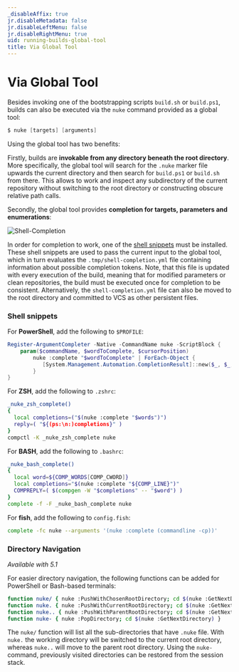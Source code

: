 ```yaml
---
_disableAffix: true
jr.disableMetadata: false
jr.disableLeftMenu: false
jr.disableRightMenu: true
uid: running-builds-global-tool
title: Via Global Tool
---
```


# Via Global Tool

Besides invoking one of the bootstrapping scripts `build.sh` or `build.ps1`, builds can also be executed via the `nuke` command provided as a global tool:

```powershell
$ nuke [targets] [arguments]
```

Using the global tool has two benefits:

Firstly, builds are **invokable from any directory beneath the root directory**. More specifically, the global tool will search for the `.nuke` marker file upwards the current directory and then search for `build.ps1` or `build.sh` from there. This allows to work and inspect any subdirectory of the current repository without switching to the root directory or constructing obscure relative path calls.

Secondly, the global tool provides **completion for targets, parameters and enumerations**:

![Shell-Completion](~/images/shell-completion.gif)

In order for completion to work, one of the [shell snippets](#shell-snippets) must be installed. These shell snippets are used to pass the current input to the global tool, which in turn evaluates the `.tmp/shell-completion.yml` file containing information about possible completion tokens. Note, that this file is updated with every execution of the build, meaning that for modified parameters or clean repositories, the build must be executed once for completion to be consistent. Alternatively, the `shell-completion.yml` file can also be moved to the root directory and committed to VCS as other persistent files.

### Shell snippets

For **PowerShell**, add the following to `$PROFILE`:
```powershell
Register-ArgumentCompleter -Native -CommandName nuke -ScriptBlock {
    param($commandName, $wordToComplete, $cursorPosition)
        nuke :complete "$wordToComplete" | ForEach-Object {
           [System.Management.Automation.CompletionResult]::new($_, $_, 'ParameterValue', $_)
        }
}
```

For **ZSH**, add the following to `.zshrc`:
```bash
_nuke_zsh_complete()
{
  local completions=("$(nuke :complete "$words")")
  reply=( "${(ps:\n:)completions}" )
}
compctl -K _nuke_zsh_complete nuke
```

For **BASH**, add the following to `.bashrc`:
```bash
_nuke_bash_complete()
{
  local word=${COMP_WORDS[COMP_CWORD]}
  local completions="$(nuke :complete "${COMP_LINE}")"
  COMPREPLY=( $(compgen -W "$completions" -- "$word") )
}
complete -f -F _nuke_bash_complete nuke
```

For **fish**, add the following to `config.fish`:
```bash
complete -fc nuke --arguments '(nuke :complete (commandline -cp))'
```

### Directory Navigation

_Available with 5.1_

For easier directory navigation, the following functions can be added for PowerShell or Bash-based terminals:

```bash
function nuke/ { nuke :PushWithChosenRootDirectory; cd $(nuke :GetNextDirectory) }
function nuke. { nuke :PushWithCurrentRootDirectory; cd $(nuke :GetNextDirectory) }
function nuke.. { nuke :PushWithParentRootDirectory; cd $(nuke :GetNextDirectory) }
function nuke- { nuke :PopDirectory; cd $(nuke :GetNextDirectory) }
```

The `nuke/` function will list all the sub-directories that have `.nuke` file. With `nuke.` the working directory will be switched to the current root directory, whereas `nuke..` will move to the parent root directory. Using the `nuke-` command, previously visited directories can be restored from the session stack.
